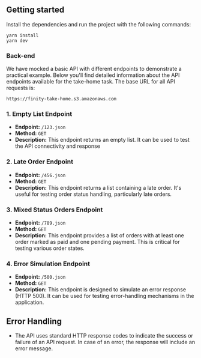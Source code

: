 ## Getting started

Install the dependencies and run the project with the following commands:

```shell
yarn install
yarn dev
```

### Back-end

We have mocked a basic API with different endpoints to demonstrate a practical example. Below you'll find detailed information about the API endpoints available for the take-home task. The base URL for all API requests is:

```
https://finity-take-home.s3.amazonaws.com
```

### 1. Empty List Endpoint

- **Endpoint:** `/123.json`
- **Method:** `GET`
- **Description:** This endpoint returns an empty list. It can be used to test the API connectivity and response 

### 2. Late Order Endpoint

- **Endpoint:** `/456.json`
- **Method:** `GET`
- **Description:** This endpoint returns a list containing a late order. It's useful for testing order status handling, particularly late orders.

### 3. Mixed Status Orders Endpoint

- **Endpoint:** `/789.json`
- **Method:** `GET`
- **Description:** This endpoint provides a list of orders with at least one order marked as paid and one pending payment. This is critical for testing various order states.

### 4. Error Simulation Endpoint

- **Endpoint:** `/500.json`
- **Method:** `GET`
- **Description:** This endpoint is designed to simulate an error response (HTTP 500). It can be used for testing error-handling mechanisms in the application.

## Error Handling

- The API uses standard HTTP response codes to indicate the success or failure of an API request. In case of an error, the response will include an error message.
